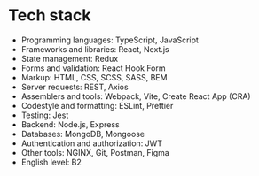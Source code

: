 # Tech stack
- Programming languages: TypeScript, JavaScript
- Frameworks and libraries: React, Next.js
- State management: Redux
- Forms and validation: React Hook Form
- Markup: HTML, CSS, SCSS, SASS, BEM
- Server requests: REST, Axios
- Assemblers and tools: Webpack, Vite, Create React App (CRA)
- Codestyle and formatting: ESLint, Prettier
- Testing: Jest
- Backend: Node.js, Express
- Databases: MongoDB, Mongoose
- Authentication and authorization: JWT
- Other tools: NGINX, Git, Postman, Figma
- English level: B2
